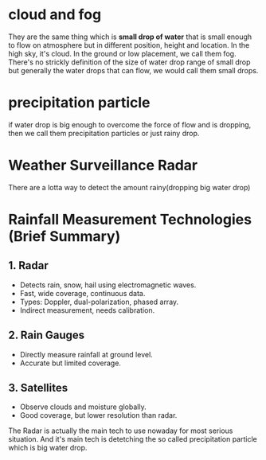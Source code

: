 # cloud and fog
They are the same thing which is **small drop of water** that is small enough to flow on atmosphere but in different position, height and location. In the high sky, it's cloud. In the ground or low placement, we call them fog. There's no strickly definition of the size of water drop range of small drop but generally the water drops that can flow, we would call them small drops. 

# precipitation particle 
if water drop is big enough to overcome the force of flow and is dropping, then we call them precipitation particles or just rainy drop.

# Weather Surveillance Radar
There are a lotta way to detect the amount rainy(dropping big water drop)






# Rainfall Measurement Technologies (Brief Summary)

## 1. Radar
- Detects rain, snow, hail using electromagnetic waves.
- Fast, wide coverage, continuous data.
- Types: Doppler, dual-polarization, phased array.
- Indirect measurement, needs calibration.

## 2. Rain Gauges
- Directly measure rainfall at ground level.
- Accurate but limited coverage.

## 3. Satellites
- Observe clouds and moisture globally.
- Good coverage, but lower resolution than radar.

The Radar is actually the main tech to use nowaday for most serious situation. And it's main tech is detetching the so called precipitation particle which is big water drop.
